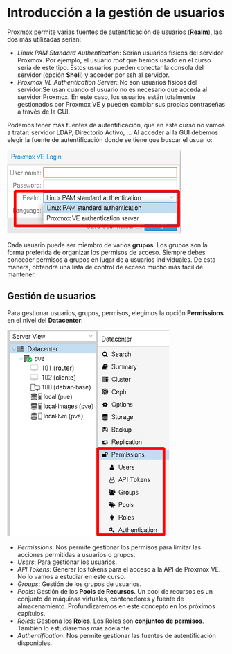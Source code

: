# Introducción a la gestión de usuarios

Proxmox permite varias fuentes de autentificación de usuarios (**Realm**), las dos más utilizadas serían:

* *Linux PAM Standard Authentication*: Serían usuarios físicos del servidor Proxmox. Por ejemplo, el usuario *root* que hemos usado en el curso sería de este tipo. Estos usuarios pueden conectar la consola del servidor (opción **Shell**) y acceder por ssh al servidor.
* *Proxmox VE Authentication Server*: No son usuarios físicos del servidor.Se usan cuando el usuario no es necesario que acceda al servidor Proxmox. En este caso, los usuarios están totalmente gestionados por Proxmox VE y pueden cambiar sus propias contraseñas a través de la GUI. 

Podemos tener más fuentes de autentificación, que en este curso no vamos a tratar: servidor LDAP, Directorio Activo, ...
Al acceder al la GUI debemos elegir la fuente de autentificación donde se tiene que buscar el usuario:

![usuarios](img/usuario1.png)

Cada usuario puede ser miembro de varios **grupos**. Los grupos son la forma preferida de organizar los permisos de acceso. Siempre debes conceder permisos a grupos en lugar de a usuarios individuales. De esta manera, obtendrá una lista de control de acceso mucho más fácil de mantener.

## Gestión de usuarios

Para gestionar usuarios, grupos, permisos, elegimos la opción **Permissions** en el nivel del **Datacenter**:

![usuarios](img/usuario2.png)

* *Permissions*: Nos permite gestionar los permisos para limitar las acciones permitidas a usuarios o grupos.
* *Users*: Para gestionar los usuarios.
* *API Tokens*: Generar los tokens para el acceso a la API de Proxmox VE. No lo vamos a estudiar en este curso.
* *Groups*: Gestión de los grupos de usuarios.
* *Pools*: Gestión de los **Pools de Recursos**. Un pool de recursos es un conjunto de máquinas virtuales, contenedores y fuente de almacenamiento. Profundizaremos en este concepto en los próximos capítulos.
* *Roles*: Gestiona los **Roles**. Los Roles son **conjuntos de permisos**. También lo estudiaremos más adelante.
* *Authentification*: Nos permite gestionar las fuentes de autentificación disponibles.

